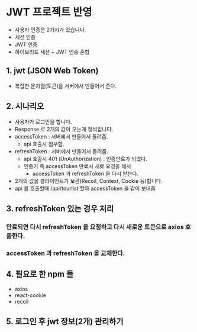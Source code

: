 # JWT 프로젝트 반영

- 사용자 인증은 2가지가 있습니다.
- 세션 인증
- JWT 인증
- 하이브리드 세션 + JWT 인증 혼합

## 1. jwt (JSON Web Token)

- 복잡한 문자열(토큰)을 서버에서 만들어서 준다.

## 2. 시나리오

- 사용자가 로그인을 합니다.
- Response 로 2개의 값이 오는게 정석입니다.
- accessToken : 서버에서 만들어서 돌려줌.
  - api 호출시 첨부함.
- refreshToken : 서버에서 만들어서 돌려줌.
  - api 호출시 401 (UnAuthorization) : 인증만료가 되었다.
  - 인증키 즉 accessToken 만료시 새로 요청을 해서
    - accessToken 과 refreshToken 을 다시 받는다.
- 2개의 값을 클라이언트가 보관(Recoil, Context, Cookie 등)합니다.
- api 를 호출할때 /api/tourlist 할때 accessToken 을 같이 보내줌

## 3. refreshToken 있는 경우 처리

### 만료되면 다시 refreshToken 을 요청하고 다시 새로운 토큰으로 axios 호출한다.

### accessToken 과 refreshToken 을 교체한다.

## 4. 필요로 한 npm 들

- axios
- react-cookie
- recoil

## 5. 로그인 후 jwt 정보(2개) 관리하기

